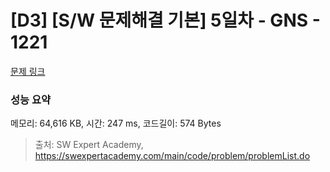 # [D3] [S/W 문제해결 기본] 5일차 - GNS - 1221 

[문제 링크](https://swexpertacademy.com/main/code/problem/problemDetail.do?contestProbId=AV14jJh6ACYCFAYD) 

### 성능 요약

메모리: 64,616 KB, 시간: 247 ms, 코드길이: 574 Bytes



> 출처: SW Expert Academy, https://swexpertacademy.com/main/code/problem/problemList.do